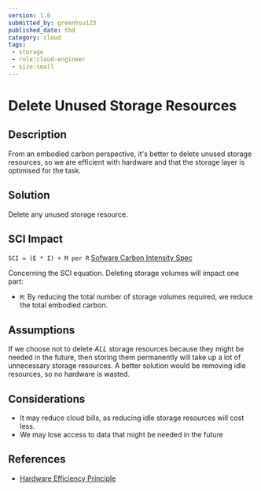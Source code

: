 ```yaml
---
version: 1.0
submitted_by: greenhsu123
published_date: tbd
category: cloud
tags: 
 - storage
 - role:cloud-engineer
 - size:small
---
```


# Delete Unused Storage Resources

## Description
From an embodied carbon perspective, it's better to delete unused storage resources, so we are efficient with hardware and that the storage layer is optimised for the task. 

## Solution
Delete any unused storage resource.

## SCI Impact
`SCI = (E * I) + M per R`
[Sofware Carbon Intensity Spec](https://grnsft.org/sci)

Concerning the SCI equation. Deleting storage volumes will impact one part:
- `M`: By reducing the total number of storage volumes required, we reduce the total embodied carbon.

## Assumptions
If we choose not to delete *ALL* storage resources because they might be needed in the future, then storing them permanently will take up a lot of unnecessary storage resources. A better solution would be removing idle resources, so no hardware is wasted. 

## Considerations
- It may reduce cloud bills, as reducing idle storage resources will cost less. 
- We may lose access to data that might be needed in the future

## References
- [Hardware Efficiency Principle](https://learn.greensoftware.foundation/practitioner/hardware-efficiency)
